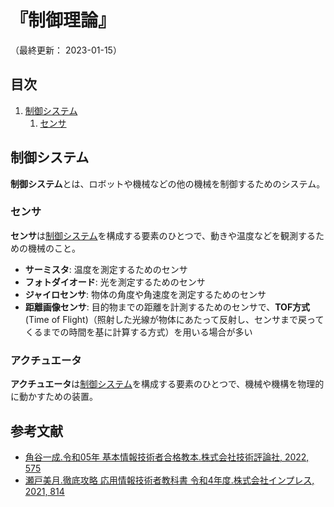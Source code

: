 # 『制御理論』

（最終更新： 2023-01-15）


## 目次

1. [制御システム](#制御システム)
	1. [センサ](#センサ)


## 制御システム

**制御システム**とは、ロボットや機械などの他の機械を制御するためのシステム。

### センサ

**センサ**は[制御システム](#制御システム)を構成する要素のひとつで、動きや温度などを観測するための機械のこと。

- **サーミスタ**: 温度を測定するためのセンサ
- **フォトダイオード**: 光を測定するためのセンサ
- **ジャイロセンサ**: 物体の角度や角速度を測定するためのセンサ
- **距離画像センサ**: 目的物までの距離を計測するためのセンサで、**TOF方式**(Time of Flight)（照射した光線が物体にあたって反射し、センサまで戻ってくるまでの時間を基に計算する方式）を用いる場合が多い

### アクチュエータ

**アクチュエータ**は[制御システム](#制御システム)を構成する要素のひとつで、機械や機構を物理的に動かすための装置。


## 参考文献

- [角谷一成.令和05年 基本情報技術者合格教本.株式会社技術評論社, 2022, 575](https://gihyo.jp/book/2022/978-4-297-13164-7)
- [瀬戸美月.徹底攻略 応用情報技術者教科書 令和4年度.株式会社インプレス, 2021, 814](https://book.impress.co.jp/books/1121101057)
